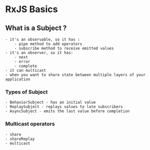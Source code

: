 # RxJS Basics

## What is a Subject ?
    - it's an observable, so it has :
        - pipe method to add operators
        - subscribe method to receive emitted values
    - it's an observer, so it has: 
        - next
        - error
        - complete
    - it can multicast
    - when you want to share state between multiple layers of your application
### Types of Subject
    - BehaviorSubject - has an initial value
    - ReplaySubject - replays values to late subscribers
    - AsyncSubject - emits the last value before completion
### Multicast operators
    - share
    - shareReplay
    - multicast